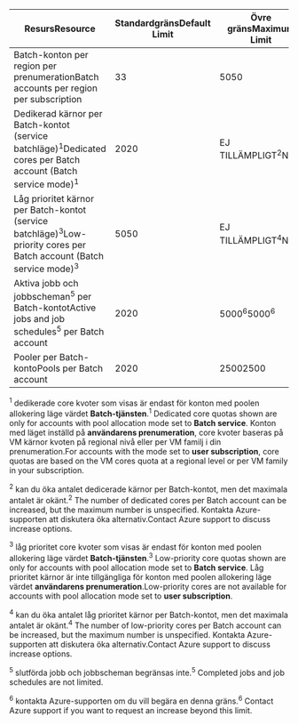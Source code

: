 | <span data-ttu-id="c8fd6-101">**Resurs**</span><span class="sxs-lookup"><span data-stu-id="c8fd6-101">**Resource**</span></span> | <span data-ttu-id="c8fd6-102">**Standardgräns**</span><span class="sxs-lookup"><span data-stu-id="c8fd6-102">**Default Limit**</span></span> | <span data-ttu-id="c8fd6-103">**Övre gräns**</span><span class="sxs-lookup"><span data-stu-id="c8fd6-103">**Maximum Limit**</span></span> |
| --- | --- | --- |
| <span data-ttu-id="c8fd6-104">Batch-konton per region per prenumeration</span><span class="sxs-lookup"><span data-stu-id="c8fd6-104">Batch accounts per region per subscription</span></span> | <span data-ttu-id="c8fd6-105">3</span><span class="sxs-lookup"><span data-stu-id="c8fd6-105">3</span></span> |<span data-ttu-id="c8fd6-106">50</span><span class="sxs-lookup"><span data-stu-id="c8fd6-106">50</span></span> |
| <span data-ttu-id="c8fd6-107">Dedikerad kärnor per Batch-kontot (service batchläge)<sup>1</sup></span><span class="sxs-lookup"><span data-stu-id="c8fd6-107">Dedicated cores per Batch account (Batch service mode)<sup>1</sup></span></span> | <span data-ttu-id="c8fd6-108">20</span><span class="sxs-lookup"><span data-stu-id="c8fd6-108">20</span></span> | <span data-ttu-id="c8fd6-109">EJ TILLÄMPLIGT<sup>2</sup></span><span class="sxs-lookup"><span data-stu-id="c8fd6-109">N/A<sup>2</sup></span></span> |
| <span data-ttu-id="c8fd6-110">Låg prioritet kärnor per Batch-kontot (service batchläge)<sup>3</sup></span><span class="sxs-lookup"><span data-stu-id="c8fd6-110">Low-priority cores per Batch account (Batch service mode)<sup>3</sup></span></span> | <span data-ttu-id="c8fd6-111">50</span><span class="sxs-lookup"><span data-stu-id="c8fd6-111">50</span></span> | <span data-ttu-id="c8fd6-112">EJ TILLÄMPLIGT<sup>4</sup></span><span class="sxs-lookup"><span data-stu-id="c8fd6-112">N/A<sup>4</sup></span></span> |
| <span data-ttu-id="c8fd6-113">Aktiva jobb och jobbscheman<sup>5</sup> per Batch-kontot</span><span class="sxs-lookup"><span data-stu-id="c8fd6-113">Active jobs and job schedules<sup>5</sup> per Batch account</span></span> | <span data-ttu-id="c8fd6-114">20</span><span class="sxs-lookup"><span data-stu-id="c8fd6-114">20</span></span> | <span data-ttu-id="c8fd6-115">5000<sup>6</sup></span><span class="sxs-lookup"><span data-stu-id="c8fd6-115">5000<sup>6</sup></span></span> |
| <span data-ttu-id="c8fd6-116">Pooler per Batch-konto</span><span class="sxs-lookup"><span data-stu-id="c8fd6-116">Pools per Batch account</span></span> | <span data-ttu-id="c8fd6-117">20</span><span class="sxs-lookup"><span data-stu-id="c8fd6-117">20</span></span> | <span data-ttu-id="c8fd6-118">2500</span><span class="sxs-lookup"><span data-stu-id="c8fd6-118">2500</span></span> |

<span data-ttu-id="c8fd6-119"><sup>1</sup> dedikerade core kvoter som visas är endast för konton med poolen allokering läge värdet **Batch-tjänsten**.</span><span class="sxs-lookup"><span data-stu-id="c8fd6-119"><sup>1</sup> Dedicated core quotas shown are only for accounts with pool allocation mode set to **Batch service**.</span></span> <span data-ttu-id="c8fd6-120">Konton med läget inställd på **användarens prenumeration**, core kvoter baseras på VM kärnor kvoten på regional nivå eller per VM familj i din prenumeration.</span><span class="sxs-lookup"><span data-stu-id="c8fd6-120">For accounts with the mode set to **user subscription**, core quotas are based on the VM cores quota at a regional level or per VM family in your subscription.</span></span>

<span data-ttu-id="c8fd6-121"><sup>2</sup> kan du öka antalet dedicerade kärnor per Batch-kontot, men det maximala antalet är okänt.</span><span class="sxs-lookup"><span data-stu-id="c8fd6-121"><sup>2</sup> The number of dedicated cores per Batch account can be increased, but the maximum number is unspecified.</span></span> <span data-ttu-id="c8fd6-122">Kontakta Azure-supporten att diskutera öka alternativ.</span><span class="sxs-lookup"><span data-stu-id="c8fd6-122">Contact Azure support to discuss increase options.</span></span>

<span data-ttu-id="c8fd6-123"><sup>3</sup> låg prioritet core kvoter som visas är endast för konton med poolen allokering läge värdet **Batch-tjänsten**.</span><span class="sxs-lookup"><span data-stu-id="c8fd6-123"><sup>3</sup> Low-priority core quotas shown are only for accounts with pool allocation mode set to **Batch service**.</span></span> <span data-ttu-id="c8fd6-124">Låg prioritet kärnor är inte tillgängliga för konton med poolen allokering läge värdet **användarens prenumeration**.</span><span class="sxs-lookup"><span data-stu-id="c8fd6-124">Low-priority cores are not available for accounts with pool allocation mode set to **user subscription**.</span></span>

<span data-ttu-id="c8fd6-125"><sup>4</sup> kan du öka antalet låg prioritet kärnor per Batch-kontot, men det maximala antalet är okänt.</span><span class="sxs-lookup"><span data-stu-id="c8fd6-125"><sup>4</sup> The number of low-priority cores per Batch account can be increased, but the maximum number is unspecified.</span></span> <span data-ttu-id="c8fd6-126">Kontakta Azure-supporten att diskutera öka alternativ.</span><span class="sxs-lookup"><span data-stu-id="c8fd6-126">Contact Azure support to discuss increase options.</span></span>

<span data-ttu-id="c8fd6-127"><sup>5</sup> slutförda jobb och jobbscheman begränsas inte.</span><span class="sxs-lookup"><span data-stu-id="c8fd6-127"><sup>5</sup> Completed jobs and job schedules are not limited.</span></span>

<span data-ttu-id="c8fd6-128"><sup>6</sup> kontakta Azure-supporten om du vill begära en denna gräns.</span><span class="sxs-lookup"><span data-stu-id="c8fd6-128"><sup>6</sup> Contact Azure support if you want to request an increase beyond this limit.</span></span>
